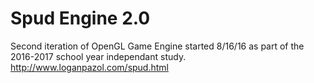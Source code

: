 # Spud Engine 2.0
Second iteration of OpenGL Game Engine started 8/16/16 as part of the 2016-2017 school year independant study.
http://www.loganpazol.com/spud.html
